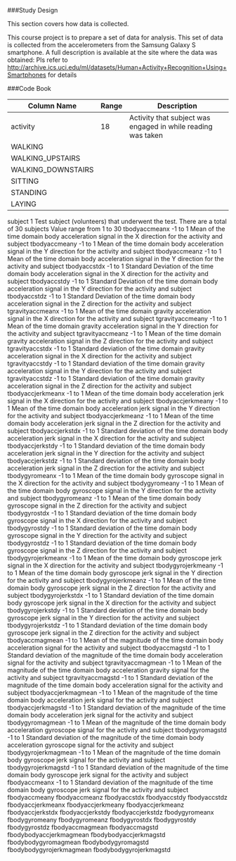 ###Study Design 

This section covers how data is collected.

This course project is to prepare a set of data for analysis.  This set of data is collected from the accelerometers from the Samsung Galaxy S smartphone. A full description is available at the site where the data was obtained: 
Pls refer to http://archive.ics.uci.edu/ml/datasets/Human+Activity+Recognition+Using+Smartphones for details 

###Code Book

| Column Name| Range | Description                                                                                                            |
| -----------| ------| -----------------------------------------------------------------------------------------------------------------------|
| activity   | 	18   |	Activity that subject was engaged in while reading was taken	                                                      |	
|						WALKING
|						WALKING_UPSTAIRS
|						WALKING_DOWNSTAIRS
|						SITTING
|						STANDING
|						LAYING
subject					1
						Test subject (volunteers) that underwent the test.  There are a total of 30 subjects
						Value range from 1 to 30
tbodyaccmeanx			-1 to 1
						Mean of the time domain body acceleration signal in the X direction for the activity and subject
tbodyaccmeany			-1 to 1
						Mean of the time domain body acceleration signal in the Y direction for the activity and subject
tbodyaccmeanz			-1 to 1
						Mean of the time domain body acceleration signal in the Y direction for the activity and subject
tbodyaccstdx			-1 to 1
						Standard Deviation of the time domain body acceleration signal in the X direction for the activity and subject
tbodyaccstdy			-1 to 1
						Standard Deviation of the time domain body acceleration signal in the Y direction for the activity and subject
tbodyaccstdz			-1 to 1
						Standard Deviation of the time domain body acceleration signal in the Z direction for the activity and subject
tgravityaccmeanx		-1 to 1
						Mean of the time domain gravity acceleration signal in the X direction for the activity and subject
tgravityaccmeany		-1 to 1
						Mean of the time domain gravity acceleration signal in the Y direction for the activity and subject
tgravityaccmeanz		-1 to 1
						Mean of the time domain gravity acceleration signal in the Z direction for the activity and subject
tgravityaccstdx			-1 to 1
						Standard deviation of the time domain gravity acceleration signal in the X direction for the activity and subject
tgravityaccstdy			-1 to 1
						Standard deviation of the time domain gravity acceleration signal in the Y direction for the activity and subject
tgravityaccstdz			-1 to 1
						Standard deviation of the time domain gravity acceleration signal in the Z direction for the activity and subject
tbodyaccjerkmeanx		-1 to 1
						Mean of the time domain body acceleration jerk signal in the X direction for the activity and subject
tbodyaccjerkmeany		-1 to 1
						Mean of the time domain body acceleration jerk signal in the Y direction for the activity and subject
tbodyaccjerkmeanz		-1 to 1
						Mean of the time domain body acceleration jerk signal in the Z direction for the activity and subject
tbodyaccjerkstdx		-1 to 1
						Standard deviation of the time domain body acceleration jerk signal in the X direction for the activity and subject
tbodyaccjerkstdy		-1 to 1
						Standard deviation of the time domain body acceleration jerk signal in the Y direction for the activity and subject
tbodyaccjerkstdz		-1 to 1
						Standard deviation of the time domain body acceleration jerk signal in the Z direction for the activity and subject
tbodygyromeanx			-1 to 1
						Mean of the time domain body gyroscope signal in the X direction for the activity and subject
tbodygyromeany			-1 to 1
						Mean of the time domain body gyroscope signal in the Y direction for the activity and subject
tbodygyromeanz			-1 to 1
						Mean of the time domain body gyroscope signal in the Z direction for the activity and subject
tbodygyrostdx			-1 to 1
						Standard deviation of the time domain body gyroscope signal in the X direction for the activity and subject
tbodygyrostdy			-1 to 1
						Standard deviation of the time domain body gyroscope signal in the Y direction for the activity and subject
tbodygyrostdz			-1 to 1
						Standard deviation of the time domain body gyroscope signal in the Z direction for the activity and subject
tbodygyrojerkmeanx		-1 to 1
						Mean of the time domain body gyroscope jerk signal in the X direction for the activity and subject
tbodygyrojerkmeany		-1 to 1
						Mean of the time domain body gyroscope jerk signal in the Y direction for the activity and subject
tbodygyrojerkmeanz		-1 to 1
						Mean of the time domain body gyroscope jerk signal in the Z direction for the activity and subject
tbodygyrojerkstdx		-1 to 1
						Standard deviation of the time domain body gyroscope jerk signal in the X direction for the activity and subject
tbodygyrojerkstdy		-1 to 1
						Standard deviation of the time domain body gyroscope jerk signal in the Y direction for the activity and subject
tbodygyrojerkstdz		-1 to 1
						Standard deviation of the time domain body gyroscope jerk signal in the Z direction for the activity and subject
tbodyaccmagmean			-1 to 1
						Mean of the magnitude of the time domain body acceleration signal for the activity and subject
tbodyaccmagstd			-1 to 1
						Standard deviation of the magnitude of the time domain body acceleration signal for the activity and subject
tgravityaccmagmean		-1 to 1
						Mean of the magnitude of the time domain body acceleration gravity signal for the activity and subject
tgravityaccmagstd		-1 to 1
						Standard deviation of the magnitude of the time domain body acceleration signal for the activity and subject
tbodyaccjerkmagmean		-1 to 1
						Mean of the magnitude of the time domain body acceleration jerk signal for the activity and subject
tbodyaccjerkmagstd		-1 to 1
						Standard deviation of the magnitude of the time domain body acceleration jerk signal for the activity and subject
tbodygyromagmean		-1 to 1
						Mean of the magnitude of the time domain body acceleration gyroscope signal for the activity and subject
tbodygyromagstd			-1 to 1
						Standard deviation of the magnitude of the time domain body acceleration gyroscope signal for the activity and subject
tbodygyrojerkmagmean	-1 to 1
						Mean of the magnitude of the time domain body gyroscope jerk signal for the activity and subject
tbodygyrojerkmagstd		-1 to 1
						Standard deviation of the magnitude of the time domain body gyroscope jerk signal for the activity and subject
fbodyaccmeanx			-1 to 1
						Standard deviation of the magnitude of the time domain body gyroscope jerk signal for the activity and subject
fbodyaccmeany
fbodyaccmeanz
fbodyaccstdx
fbodyaccstdy
fbodyaccstdz
fbodyaccjerkmeanx
fbodyaccjerkmeany
fbodyaccjerkmeanz
fbodyaccjerkstdx
fbodyaccjerkstdy
fbodyaccjerkstdz
fbodygyromeanx
fbodygyromeany
fbodygyromeanz
fbodygyrostdx
fbodygyrostdy
fbodygyrostdz
fbodyaccmagmean
fbodyaccmagstd
fbodybodyaccjerkmagmean
fbodybodyaccjerkmagstd
fbodybodygyromagmean
fbodybodygyromagstd
fbodybodygyrojerkmagmean
fbodybodygyrojerkmagstd
